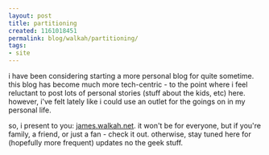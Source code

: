 ```yaml
---
layout: post
title: partitioning
created: 1161018451
permalink: blog/walkah/partitioning/
tags:
- site
---
```

<p>i have been considering starting a more personal blog for quite sometime. this blog has become much more tech-centric - to the point where i feel reluctant to post lots of personal stories (stuff about the kids, etc) here. however, i've felt lately like i could use an outlet for the goings on in my personal life.</p>
<p>so, i present to you: <a href="http://james.walkah.net/" title="James Walker">james.walkah.net</a>. it won't be for everyone, but if you're family, a friend, or just a fan - check it out. otherwise, stay tuned here for (hopefully more frequent) updates no the geek stuff.</p>
